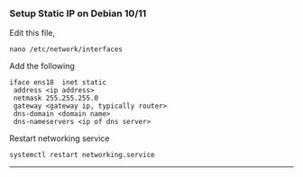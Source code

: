 ### Setup Static IP on Debian 10/11

Edit this file,

```
nano /etc/network/interfaces
```

Add the following

```
iface ens18  inet static
 address <ip address>
 netmask 255.255.255.0
 gateway <gateway ip, typically router>
 dns-domain <domain name>
 dns-nameservers <ip of dns server>
```

Restart networking service
```
systemctl restart networking.service
```
***


